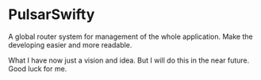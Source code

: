 # PulsarSwifty
A global router system for management of the whole application. Make the developing easier and more readable.

What I have now just a vision and idea.  But I will do this in the near future. Good luck for me.
